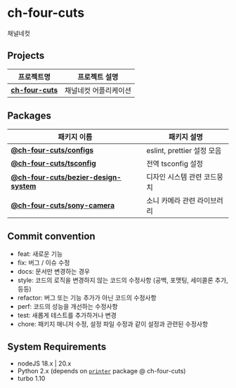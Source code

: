 # ch-four-cuts

채널네컷

## Projects

| 프로젝트명                                        | 프로젝트 설명         |
| ------------------------------------------------- | --------------------- |
| [**ch-four-cuts**](./apps/ch-four-cuts/README.md) | 채널네컷 어플리케이션 |

## Packages

| 패키지 이름                                                                         | 패키지 설명                 |
| ----------------------------------------------------------------------------------- | --------------------------- |
| [**@ch-four-cuts/configs**](./packages/configs/README.md)                           | eslint, prettier 설정 모음  |
| [**@ch-four-cuts/tsconfig**](./packages/tsconfig/README.md)                         | 전역 tsconfig 설정          |
| [**@ch-four-cuts/bezier-design-system**](./packages/bezier-design-system/README.md) | 디자인 시스템 관련 코드뭉치 |
| [**@ch-four-cuts/sony-camera**](./packages/sony-camera/README.md)                   | 소니 카메라 관련 라이브러리 |

## Commit convention

- feat: 새로운 기능
- fix: 버그 / 이슈 수정
- docs: 문서만 변경하는 경우
- style: 코드의 로직을 변경하지 않는 코드의 수정사항 (공백, 포맷팅, 세미콜론 추가, 등등)
- refactor: 버그 또는 기능 추가가 아닌 코드의 수정사항
- perf: 코드의 성능을 개선하는 수정사항
- test: 새롭게 테스트를 추가하거나 변경
- chore: 패키지 매니저 수정, 설정 파일 수정과 같이 설정과 관련된 수정사항

## System Requirements

- nodeJS 18.x | 20.x
- Python 2.x (depends on [`printer`](https://www.npmjs.com/package/printer) package @ ch-four-cuts)
- turbo 1.10
